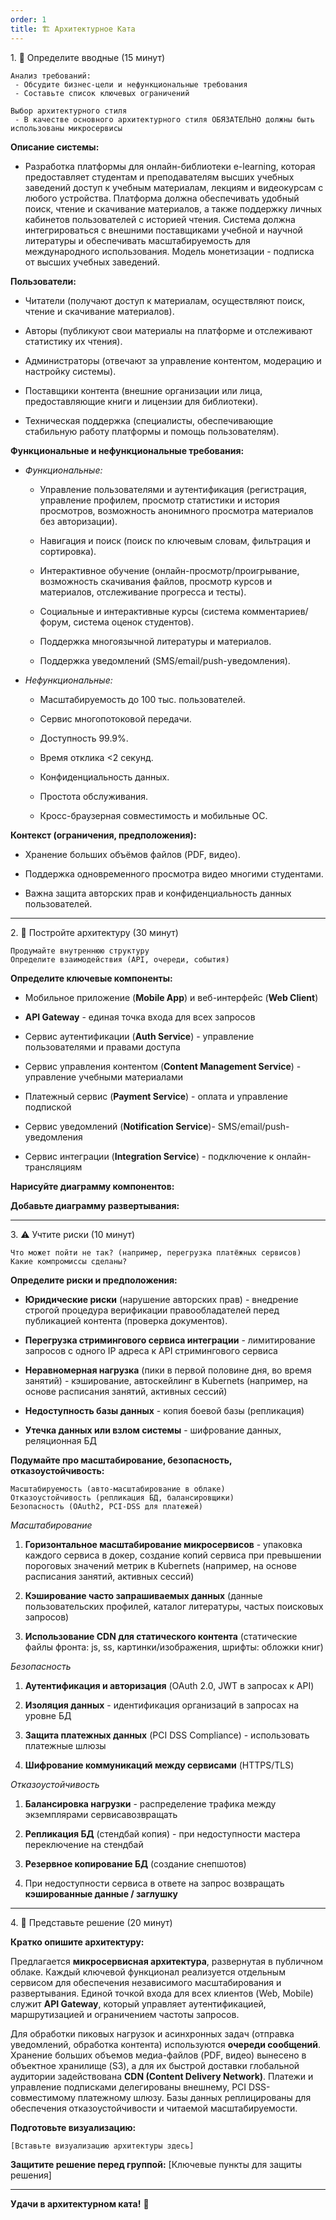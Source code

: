 ```yaml
---
order: 1
title: 🏗️ Архитектурное Ката
---
```


1\. 📖 Определите вводные (15 минут)

```
Анализ требований:
 - Обсудите бизнес-цели и нефункциональные требования
 - Составьте список ключевых ограничений

Выбор архитектурного стиля
 - В качестве основного архитектурного стиля ОБЯЗАТЕЛЬНО должны быть использованы микросервисы
```

**Описание системы:**

-  Разработка платформы для онлайн-библиотеки e-learning, которая предоставляет студентам и преподавателям высших учебных заведений доступ к учебным материалам, лекциям и видеокурсам с любого устройства. Платформа должна обеспечивать удобный поиск, чтение и скачивание материалов, а также поддержку личных кабинетов пользователей с историей чтения. Система должна интегрироваться с внешними поставщиками учебной и научной литературы и обеспечивать масштабируемость для международного использования. Модель монетизации - подписка от высших учебных заведений.

**Пользователи:**

-  Читатели (получают доступ к материалам, осуществляют поиск, чтение и скачивание материалов).

-  Авторы (публикуют свои материалы на платформе и отслеживают статистику их чтения).

-  Администраторы (отвечают за управление контентом, модерацию и настройку системы).

-  Поставщики контента (внешние организации или лица, предоставляющие книги и лицензии для библиотеки).

-  Техническая поддержка (специалисты, обеспечивающие стабильную работу платформы и помощь пользователям).

**Функциональные и нефункциональные требования:**

-  *Функциональные:*

   -  Управление пользователями и аутентификация (регистрация, управление профилем, просмотр статистики и история просмотров, возможность анонимного просмотра материалов без авторизации).

   -  Навигация и поиск (поиск по ключевым словам, фильтрация и сортировка).

   -  Интерактивное обучение (онлайн-просмотр/проигрывание, возможность скачивания файлов, просмотр курсов и материалов, отслеживание прогресса и тесты).

   -  Социальные и интерактивные курсы (система комментариев/форум, система оценок студентов).

   -  Поддержка многоязычной литературы и материалов.

   -  Поддержка уведомлений (SMS/email/push-уведомления).

-  *Нефункциональные:*

   -  Масштабируемость до 100 тыс. пользователей.

   -  Сервис многопотоковой передачи.

   -  Доступность 99.9%.

   -  Время отклика \<2 секунд.

   -  Конфиденциальность данных.

   -  Простота обслуживания.

   -  Кросс-браузерная совместимость и мобильные ОС.

**Контекст (ограничения, предположения):**

-  Хранение больших объёмов файлов (PDF, видео).

-  Поддержка одновременного просмотра видео многими студентами.

-  Важна защита авторских прав и конфиденциальность данных пользователей.

---

2\. 🧩 Постройте архитектуру (30 минут)

```
Продумайте внутреннюю структуру
Определите взаимодействия (API, очереди, события)
```

**Определите ключевые компоненты:**

-  Мобильное приложение (**Mobile App**) и веб-интерфейс (**Web Client**)

-  **API Gateway** - единая точка входа для всех запросов

-  Сервис аутентификации (**Auth Service**) - управление пользователями и правами доступа

-  Сервис управления контентом (**Content Management Service**) - управление учебными материалами

-  Платежный сервис (**Payment Service**) - оплата и управление подпиской

-  Сервис уведомлений (**Notification Service**)- SMS/email/push-уведомления

-  Сервис интеграции (**Integration Service**) - подключение к онлайн-трансляциям

**Нарисуйте диаграмму компонентов:**

<drawio path="./arkhitekturnoe-kata-2.svg" width="211px" height="101px"/>

**Добавьте диаграмму развертывания:**

<drawio path="./arkhitekturnoe-kata-3.svg" width="211px" height="101px"/>

---

3\. ⚠️ Учтите риски (10 минут)

```
Что может пойти не так? (например, перегрузка платёжных сервисов)
Какие компромиссы сделаны?
```

**Определите риски и предположения:**

-  **Юридические риски** (нарушение авторских прав) - внедрение строгой процедура верификации правообладателей перед публикацией контента (проверка документов).

-  **Перегрузка стримингового сервиса интеграции** \- лимитирование запросов с одного IP адреса к API стримингового сервиса

-  **Неравномерная нагрузка** (пики в первой половине дня, во время занятий) - кэширование, автоскейлинг в Kubernets (например, на основе расписания занятий, активных сессий)

-  **Недоступность базы данных** - копия боевой базы (репликация)

-  **Утечка данных или взлом системы** \- шифрование данных, реляционная БД

**Подумайте про масштабирование, безопасность, отказоустойчивость:**

```
Масштабируемость (авто-масштабирование в облаке)
Отказоустойчивость (репликация БД, балансировщики)
Безопасность (OAuth2, PCI-DSS для платежей)
```

*Масштабирование*

1. **Горизонтальное масштабирование микросервисов** \- упаковка каждого сервиса в докер, создание копий сервиса при превышении пороговых значений метрик в Kubernets (например, на основе расписания занятий, активных сессий)

2. **Кэширование часто запрашиваемых данных** (данные пользовательских профилей, каталог литературы, частых поисковых запросов)

3. **Использование CDN для статического контента** (статические файлы фронта: js, ss, картинки/изображения, шрифты: обложки книг)

*Безопасность*

1. **Аутентификация и авторизация** (OAuth 2.0, JWT в запросах к API)

2. **Изоляция данных** - идентификация организаций в запросах на уровне БД

3. **Защита платежных данных** (PCI DSS Compliance) - использовать платежные шлюзы

4. **Шифрование коммуникаций между сервисами** (HTTPS/TLS)

*Отказоустойчивость*

1. **Балансировка нагрузки** \- распределение трафика между экземплярами сервисавозвращать

2. **Репликация БД** (стендбай копия) - при недоступности мастера переключение на стендбай

3. **Резервное копирование БД** (создание снепшотов) 

4. При недоступности сервиса в ответе на запрос возвращать **кэшированные данные / заглушку**

---

4\. 📝 Представьте решение (20 минут)

**Кратко опишите архитектуру:** 

Предлагается **микросервисная архитектура**, развернутая в публичном облаке. Каждый ключевой функционал реализуется отдельным сервисом для обеспечения независимого масштабирования и развертывания. Единой точкой входа для всех клиентов (Web, Mobile) служит **API Gateway**, который управляет аутентификацией, маршрутизацией и ограничением частоты запросов.

Для обработки пиковых нагрузок и асинхронных задач (отправка уведомлений, обработка контента) используются **очереди сообщений**. Хранение больших объемов медиа-файлов (PDF, видео) вынесено в объектное хранилище (S3), а для их быстрой доставки глобальной аудитории задействована **CDN (Content Delivery Network)**. Платежи и управление подписками делегированы внешнему, PCI DSS-совместимому платежному шлюзу. Базы данных реплицированы для обеспечения отказоустойчивости и читаемой масштабируемости.

**Подготовьте визуализацию:**

```
[Вставьте визуализацию архитектуры здесь]
```

<drawio path="./arkhitekturnoe-kata-4.svg" width="211px" height="101px"/>

**Защитите решение перед группой:** \[Ключевые пункты для защиты решения\]

---

**Удачи в архитектурном ката!** 🚀